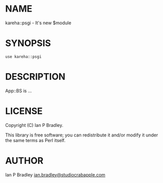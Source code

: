 # NAME

kareha::psgi - It's new $module

# SYNOPSIS

    use kareha::psgi

# DESCRIPTION

App::BS is ...

# LICENSE

Copyright (C) Ian P Bradley.

This library is free software; you can redistribute it and/or modify
it under the same terms as Perl itself.

# AUTHOR

Ian P Bradley <ian.bradley@studiocrabapple.com>
